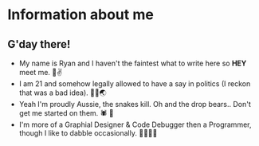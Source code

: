 # Information about me
## G'day there!
- My name is Ryan and I haven't the faintest what to write here so **HEY** meet me. 👋✌
- I am 21 and somehow legally allowed to have a say in politics (I reckon that was a bad idea). 👮‍♂️🌏
- Yeah I'm proudly Aussie, the snakes kill. Oh and the drop bears.. Don't get me started on them. 🕷 🐍
- I'm more of a Graphial Designer & Code Debugger then a Programmer, though I like to dabble occasionally. 👨‍💻🐱‍💻

<!---
RyanTheTide Profile README.MD
--->
